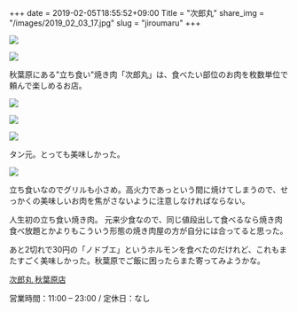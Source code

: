 +++
date  = 2019-02-05T18:55:52+09:00
Title = "次郎丸"
share_img = "/images/2019_02_03_17.jpg"
slug = "jiroumaru"
+++

![](/images/2019_02_03_15.jpg)

![](/images/2019_02_03_16.jpg)
<p class="caption">秋葉原にある"立ち食い"焼き肉「次郎丸」は、食べたい部位のお肉を枚数単位で頼んで楽しめるお店。</p>

![](/images/2019_02_03_17.jpg)

![](/images/2019_02_03_18.jpg)

![](/images/2019_02_03_19.jpg)
<p class="caption">タン元。とっても美味しかった。</p>

![](/images/2019_02_03_20.jpg)
<p class="caption">立ち食いなのでグリルも小さめ。高火力であっという間に焼けてしまうので、せっかくの美味しいお肉を焦がさないように注意しなければならない。</p>

人生初の立ち食い焼き肉。
元来少食なので、同じ値段出して食べるなら焼き肉食べ放題とかよりもこういう形態の焼き肉屋の方が自分には合ってると思った。

あと2切れで30円の「ノドブエ」というホルモンを食べたのだけれど、これもまたすごく美味しかった。秋葉原でご飯に困ったらまた寄ってみようかな。

<a href="http://jiroumaru.jp/">次郎丸 秋葉原店</a><br>
<!-- 〒730-0036 広島県広島市中区袋町3-28<br> -->
営業時間：11:00 – 23:00 / 定休日：なし